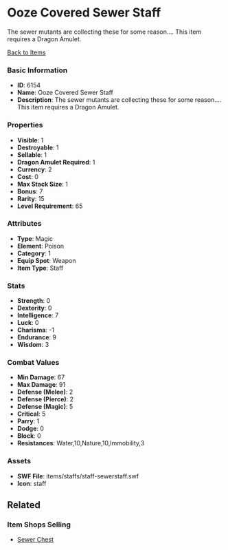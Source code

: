 # Ooze Covered Sewer Staff

The sewer mutants are collecting these for some reason.... This item requires a Dragon Amulet.

[Back to Items](../items.md)

### Basic Information

- **ID**: 6154
- **Name**: Ooze Covered Sewer Staff
- **Description**: The sewer mutants are collecting these for some reason.... This item requires a Dragon Amulet.

### Properties

- **Visible**: 1
- **Destroyable**: 1
- **Sellable**: 1
- **Dragon Amulet Required**: 1
- **Currency**: 2
- **Cost**: 0
- **Max Stack Size**: 1
- **Bonus**: 7
- **Rarity**: 15
- **Level Requirement**: 65

### Attributes

- **Type**: Magic
- **Element**: Poison
- **Category**: 1
- **Equip Spot**: Weapon
- **Item Type**: Staff

### Stats

- **Strength**: 0
- **Dexterity**: 0
- **Intelligence**: 7
- **Luck**: 0
- **Charisma**: -1
- **Endurance**: 9
- **Wisdom**: 3

### Combat Values

- **Min Damage**: 67
- **Max Damage**: 91
- **Defense (Melee)**: 2
- **Defense (Pierce)**: 2
- **Defense (Magic)**: 5
- **Critical**: 5
- **Parry**: 1
- **Dodge**: 0
- **Block**: 0
- **Resistances**: Water,10,Nature,10,Immobility,3

### Assets

- **SWF File**: items/staffs/staff-sewerstaff.swf
- **Icon**: staff

## Related

### Item Shops Selling

- [Sewer Chest](../item-shops/236-sewer-chest.md)

